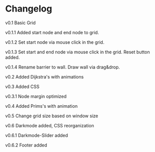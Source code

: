 # Changelog

v0.1    Basic Grid

v0.1.1  Added start node and end node to grid. 

v0.1.2  Set start node via mouse click in the grid.

v0.1.3  Set start and end node via mouse click in the grid. Reset button added.

v0.1.4  Rename barrier to wall. Draw wall via drag&drop.

v0.2    Added Dijkstra's with animations

v0.3    Added CSS

v0.3.1  Node margin optimized

v0.4    Added Prims's with animation

v0.5    Change grid size based on window size

v0.6    Darkmode added, CSS reorganization

v0.6.1  Darkmode-Slider added

v0.6.2  Footer added